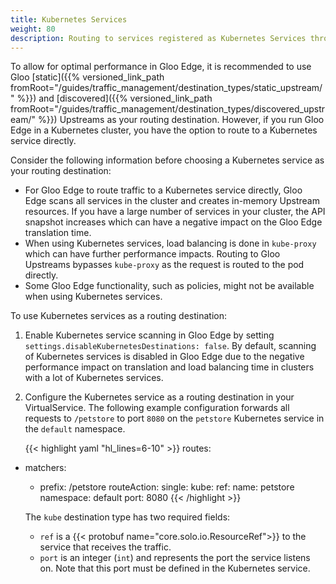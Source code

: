 ```yaml
---
title: Kubernetes Services
weight: 80
description: Routing to services registered as Kubernetes Services through the API
---
```


To allow for optimal performance in Gloo Edge, it is recommended to use Gloo [static]({{% versioned_link_path fromRoot="/guides/traffic_management/destination_types/static_upstream/" %}}) and [discovered]({{% versioned_link_path fromRoot="/guides/traffic_management/destination_types/discovered_upstream/" %}}) Upstreams as your routing destination. However, if you run Gloo Edge in a Kubernetes cluster, you have the option to route to a Kubernetes service directly. 

Consider the following information before choosing a Kubernetes service as your routing destination: 
- For Gloo Edge to route traffic to a Kubernetes service directly, Gloo Edge scans all services in the cluster and creates in-memory Upstream resources. If you have a large number of services in your cluster, the API snapshot increases which can have a negative impact on the Gloo Edge translation time.
- When using Kubernetes services, load balancing is done in `kube-proxy` which can have further performance impacts. Routing to Gloo Upstreams bypasses `kube-proxy` as the request is routed to the pod directly. 
- Some Gloo Edge functionality, such as policies, might not be available when using Kubernetes services. 

To use Kubernetes services as a routing destination: 

1. Enable Kubernetes service scanning in Gloo Edge by setting `settings.disableKubernetesDestinations: false`. By default, scanning of Kubernetes services is disabled in Gloo Edge due to the negative performance impact on translation and load balancing time in clusters with a lot of Kubernetes services. 
2. Configure the Kubernetes service as a routing destination in your VirtualService. The following example configuration forwards all requests to `/petstore` to port `8080` on the `petstore` Kubernetes service in the `default` namespace.

   {{< highlight yaml "hl_lines=6-10" >}}
routes:
- matchers:
   - prefix: /petstore
  routeAction:
    single:
      kube:
        ref:
          name: petstore
          namespace: default
        port: 8080
   {{< /highlight >}}
  
   The `kube` destination type has two required fields:

   * `ref` is a {{< protobuf name="core.solo.io.ResourceRef">}} to the service that receives the traffic. 
   * `port` is an integer (`int`) and represents the port the service listens on. Note that this port must be defined in the Kubernetes service.
